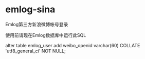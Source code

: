 # emlog-sina
Emlog第三方新浪微博帐号登录

使用前请现在Emlog数据库中运行此SQL

alter table emlog_user add weibo_openid  varchar(60) COLLATE 'utf8_general_ci' NOT NULL;
